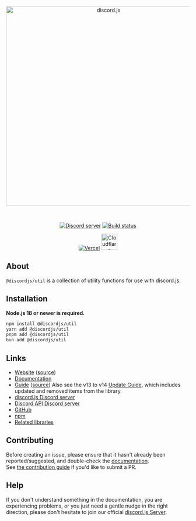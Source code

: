 ﻿<div align="center">
	<br />
	<p>
		<a href="https://discord.js.org"><img src="https://discord.js.org/static/logo.svg" width="546" alt="discord.js" /></a>
	</p>
	<br />
	<p>
		<a href="https://discord.gg/djs"><img src="https://img.shields.io/discord/222078108977594368?color=5865F2&logo=discord&logoColor=white" alt="Discord server" /></a>
		<a href="https://github.com/discordjs/discord.js/actions"><img src="https://github.com/discordjs/discord.js/actions/workflows/test.yml/badge.svg" alt="Build status" /></a>
	</p>
	<p>
		<a href="https://vercel.com/?utm_source=discordjs&utm_campaign=oss"><img src="https://raw.githubusercontent.com/discordjs/discord.js/main/.github/powered-by-vercel.svg" alt="Vercel" /></a>
		<a href="https://www.cloudflare.com"><img src="https://raw.githubusercontent.com/discordjs/discord.js/main/.github/powered-by-workers.png" alt="Cloudflare Workers" height="44" /></a>
	</p>
</div>

## About

`@discordjs/util` is a collection of utility functions for use with discord.js.

## Installation

**Node.js 18 or newer is required.**

```sh
npm install @discordjs/util
yarn add @discordjs/util
pnpm add @discordjs/util
bun add @discordjs/util
```

## Links

- [Website][website] ([source][website-source])
- [Documentation][documentation]
- [Guide][guide] ([source][guide-source])
  Also see the v13 to v14 [Update Guide][guide-update], which includes updated and removed items from the library.
- [discord.js Discord server][discord]
- [Discord API Discord server][discord-api]
- [GitHub][source]
- [npm][npm]
- [Related libraries][related-libs]

## Contributing

Before creating an issue, please ensure that it hasn't already been reported/suggested, and double-check the
[documentation][documentation].  
See [the contribution guide][contributing] if you'd like to submit a PR.

## Help

If you don't understand something in the documentation, you are experiencing problems, or you just need a gentle nudge in the right direction, please don't hesitate to join our official [discord.js Server][discord].

[website]: https://discord.js.org
[website-source]: https://github.com/discordjs/discord.js/tree/main/apps/website
[documentation]: https://discord.js.org/docs/packages/util/stable
[guide]: https://discordjs.guide/
[guide-source]: https://github.com/discordjs/guide
[guide-update]: https://discordjs.guide/additional-info/changes-in-v14.html
[discord]: https://discord.gg/djs
[discord-api]: https://discord.gg/discord-api
[source]: https://github.com/discordjs/discord.js/tree/main/packages/util
[npm]: https://www.npmjs.com/package/@discordjs/util
[related-libs]: https://discord.com/developers/docs/topics/community-resources#libraries
[contributing]: https://github.com/discordjs/discord.js/blob/main/.github/CONTRIBUTING.md
